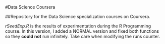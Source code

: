 #Data Science Coursera

##Repository for the Data Science specialization courses on Coursera.

*rSeedExp.R* is the results of experimentation during the R Programming course. In this version, I added a NORMAL version and fixed both functions so they **could not** run infinitely. Take care when modifying the runs counter.
